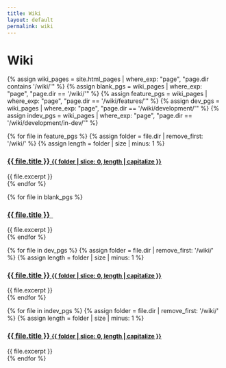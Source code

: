 ```yaml
---
title: Wiki
layout: default
permalink: wiki
---
```


# Wiki

<div class="wikilinks">
  {% assign wiki_pages = site.html_pages | where_exp: "page", "page.dir contains '/wiki/'" %}
  {% assign blank_pgs = wiki_pages | where_exp: "page", "page.dir == '/wiki/'" %}
  {% assign feature_pgs = wiki_pages | where_exp: "page", "page.dir == '/wiki/features/'" %}
  {% assign dev_pgs = wiki_pages | where_exp: "page", "page.dir == '/wiki/development/'" %}
  {% assign indev_pgs = wiki_pages | where_exp: "page", "page.dir == '/wiki/development/in-dev/'" %}

  {% for file in feature_pgs %}
    {% assign folder = file.dir | remove_first: '/wiki/' %}
    {% assign length = folder | size | minus: 1 %}
    <div>
      <a href="{{ file.url | relative_url }}"><h3>
        {{ file.title }} <small>{{ folder | slice: 0, length | capitalize }}</small>
      </h3></a>
      <div>{{ file.excerpt }}</div>
    </div>
  {% endfor %}
  <br />

  {% for file in blank_pgs %}
    <div>
      <a href="{{ file.url | relative_url }}"><h3>
        {{ file.title }} <small>&nbsp;</small>
      </h3></a>
      <div>{{ file.excerpt }}</div>
    </div>
  {% endfor %}
  <br />

  {% for file in dev_pgs %}
    {% assign folder = file.dir | remove_first: '/wiki/' %}
    {% assign length = folder | size | minus: 1 %}
    <div>
      <a href="{{ file.url | relative_url }}"><h3>
        {{ file.title }} <small>{{ folder | slice: 0, length | capitalize }}</small>
      </h3></a>
      <div>{{ file.excerpt }}</div>
    </div>
  {% endfor %}
  <br />

  {% for file in indev_pgs %}
    {% assign folder = file.dir | remove_first: '/wiki/' %}
    {% assign length = folder | size | minus: 1 %}
    <div>
      <a href="{{ file.url | relative_url }}"><h3>
        {{ file.title }} <small>{{ folder | slice: 0, length | capitalize }}</small>
      </h3></a>
      <div>{{ file.excerpt }}</div>
    </div>
  {% endfor %}
</div>
